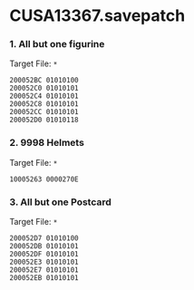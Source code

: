 # CUSA13367.savepatch

### 1. All but one figurine

Target File: `*`

```
200052BC 01010100
200052C0 01010101
200052C4 01010101
200052C8 01010101
200052CC 01010101
200052D0 01010118
```

### 2. 9998 Helmets

Target File: `*`

```
10005263 0000270E
```

### 3. All but one Postcard

Target File: `*`

```
200052D7 01010100
200052DB 01010101
200052DF 01010101
200052E3 01010101
200052E7 01010101
200052EB 01010101
```

